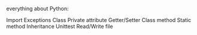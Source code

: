 everything about Python:

Import
Exceptions
Class
Private attribute
Getter/Setter
Class method
Static method
Inheritance
Unittest
Read/Write file
